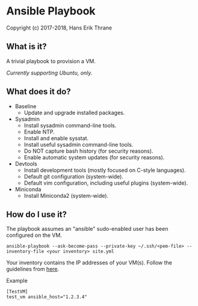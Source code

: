 # Ansible Playbook

Copyright (c) 2017-2018, Hans Erik Thrane

## What is it?

A trivial playbook to provision a VM.

_Currently supporting Ubuntu, only._

## What does it do?

* Baseline
	* Update and upgrade installed packages.
* Sysadmin
	* Install sysadmin command-line tools.
	* Enable NTP.
	* Install and enable sysstat.
	* Install useful sysadmin command-line tools.
	* Do NOT capture bash history (for security reasons).
	* Enable automatic system updates (for security reasons).
* Devtools
	* Install development tools (mostly focused on C-style languages).
	* Default git configuration (system-wide).
	* Default vim configuration, including useful plugins (system-wide).
* Miniconda
	* Install Miniconda2 (system-wide).

## How do I use it?

The playbook assumes an "ansible" sudo-enabled user has been configured on the VM.

	ansible-playbook --ask-become-pass --private-key ~/.ssh/<pem-file> --inventory-file <your inventory> site.yml

Your inventory contains the IP addresses of your VM(s).
Follow the guidelines from [here](http://docs.ansible.com/ansible/latest/intro_inventory.html).

Example

	[TestVM]
	test_vm ansible_host="1.2.3.4"
